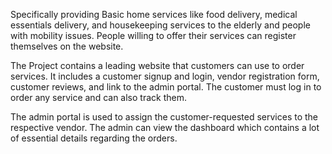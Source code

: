 Specifically providing Basic home services like food delivery, medical essentials delivery, and housekeeping services to the elderly and people with mobility issues. People willing to offer their services can register themselves on the website.

The Project contains a leading website that customers can use to order services. It includes a customer signup and login, vendor registration form, customer reviews, and link to the admin portal. The customer must log in to order any service and can also track them.

The admin portal is used to assign the customer-requested services to the respective vendor. The admin can view the dashboard which contains a lot of essential details regarding the orders.
